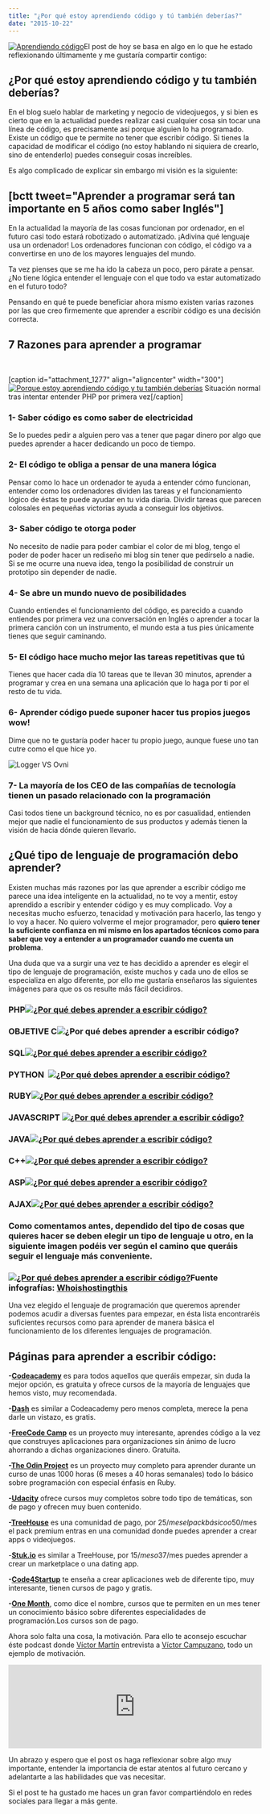 ```yaml
---
title: "¿Por qué estoy aprendiendo código y tú también deberías?"
date: "2015-10-22"
---
```


[![Aprendiendo código](images/Aprende-a-programar.jpg "Aprendiendo código")](http://danielgguillen.com/wp-content/uploads/2015/10/Aprende-a-programar.jpg)El post de hoy se basa en algo en lo que he estado reflexionando últimamente y me gustaría compartir contigo:

## ¿Por qué estoy aprendiendo código y tu también deberías?

En el blog suelo hablar de marketing y negocio de videojuegos, y si bien es cierto que en la actualidad puedes realizar casi cualquier cosa sin tocar una línea de código, es precisamente así porque alguien lo ha programado. Existe un código que te permite no tener que escribir código. Si tienes la capacidad de modificar el código (no estoy hablando ni siquiera de crearlo, sino de entenderlo) puedes conseguir cosas increíbles.

Es algo complicado de explicar sin embargo mi visión es la siguiente:

## \[bctt tweet="Aprender a programar será tan importante en 5 años como saber Inglés"\]

En la actualidad la mayoría de las cosas funcionan por ordenador, en el futuro casi todo estará robotizado o automatizado. ¡Adivina qué lenguaje usa un ordenador! Los ordenadores funcionan con código, el código va a convertirse en uno de los mayores lenguajes del mundo.

Ta vez pienses que se me ha ido la cabeza un poco, pero párate a pensar. ¿No tiene lógica entender el lenguaje con el que todo va estar automatizado en el futuro todo?

Pensando en qué te puede beneficiar ahora mismo existen varias razones por las que creo firmemente que aprender a escribir código es una decisión correcta.

## 7 Razones para aprender a programar

 

\[caption id="attachment\_1277" align="aligncenter" width="300"\][![Porque estoy aprendiendo código y tu también deberías](images/programmer-300x286.jpg)](http://danielgguillen.com/wp-content/uploads/2015/10/programmer.jpg) Situación normal tras intentar entender PHP por primera vez\[/caption\]

### 1- Saber código es como saber de electricidad

Se lo puedes pedir a alguien pero vas a tener que pagar dinero por algo que puedes aprender a hacer dedicando un poco de tiempo.

### 2- El código te obliga a pensar de una manera lógica

Pensar como lo hace un ordenador te ayuda a entender cómo funcionan, entender como los ordenadores dividen las tareas y el funcionamiento lógico de éstas te puede ayudar en tu vida diaria. Dividir tareas que parecen colosales en pequeñas victorias ayuda a conseguir los objetivos.

### 3- Saber código te otorga poder

No necesito de nadie para poder cambiar el color de mi blog, tengo el poder de poder hacer un rediseño mi blog sin tener que pedírselo a nadie. Si se me ocurre una nueva idea, tengo la posibilidad de construir un prototipo sin depender de nadie.

### 4- Se abre un mundo nuevo de posibilidades

Cuando entiendes el funcionamiento del código, es parecido a cuando entiendes por primera vez una conversación en Inglés o aprender a tocar la primera canción con un instrumento, el mundo esta a tus pies únicamente tienes que seguir caminando.

### 5- El código hace mucho mejor las tareas repetitivas que tú

Tienes que hacer cada día 10 tareas que te llevan 30 minutos, aprender a programar y crea en una semana una aplicación que lo haga por ti por el resto de tu vida.

### 6- Aprender código puede suponer hacer tus propios juegos wow!

Dime que no te gustaría poder hacer tu propio juego, aunque fuese uno tan cutre como el que hice yo.

![Logger VS Ovni](images/Logger-VS-Ovni-1024x560.jpg)

### 7- La mayoría de los CEO de las compañías de tecnología tienen un pasado relacionado con la programación

Casi todos tiene un background técnico, no es por casualidad, entienden mejor que nadie el funcionamiento de sus productos y además tienen la visión de hacia dónde quieren llevarlo.

## ¿Qué tipo de lenguaje de programación debo aprender?

Existen muchas más razones por las que aprender a escribir código me parece una idea inteligente en la actualidad, no te voy a mentir, estoy aprendido a escribir y entender código y es muy complicado. Voy a necesitas mucho esfuerzo, tenacidad y motivación para hacerlo, las tengo y lo voy a hacer. No quiero volverme el mejor programador, pero **quiero tener la suficiente confianza en mi mismo en los apartados técnicos como para saber que voy a entender a un programador cuando me cuenta un problema**.

Una duda que va a surgir una vez te has decidido a aprender es elegir el tipo de lenguaje de programación, existe muchos y cada uno de ellos se especializa en algo diferente, por ello me gustaría enseñaros las siguientes imágenes para que os os resulte más fácil decidiros.

### PHP[![¿Por qué debes aprender a escribir código?](images/php.jpg)](http://danielgguillen.com/wp-content/uploads/2015/10/php.jpg)

### OBJETIVE C![¿Por qué debes aprender a escribir código?](images/OBJETIVE-C.jpg)

### SQL[![¿Por qué debes aprender a escribir código?](images/SQL.jpg)](http://danielgguillen.com/wp-content/uploads/2015/10/SQL.jpg)

### PYTHON  [![¿Por qué debes aprender a escribir código?](images/PHYTON.jpg)](http://danielgguillen.com/wp-content/uploads/2015/10/PHYTON.jpg)

### RUBY[![¿Por qué debes aprender a escribir código?](images/Ruby.jpg)](http://danielgguillen.com/wp-content/uploads/2015/10/Ruby.jpg)

### JAVASCRIPT [![¿Por qué debes aprender a escribir código?](images/javascript.jpg)](http://danielgguillen.com/wp-content/uploads/2015/10/javascript.jpg)

### JAVA[![¿Por qué debes aprender a escribir código?](images/JAVA.jpg)](http://danielgguillen.com/wp-content/uploads/2015/10/JAVA.jpg)

### C++[![¿Por qué debes aprender a escribir código?](images/C-.jpg)](http://danielgguillen.com/wp-content/uploads/2015/10/C-.jpg)

### ASP[![¿Por qué debes aprender a escribir código?](images/ASP.jpg)](http://danielgguillen.com/wp-content/uploads/2015/10/ASP.jpg)

### AJAX[![¿Por qué debes aprender a escribir código?](images/AA.jpg)](http://danielgguillen.com/wp-content/uploads/2015/10/AA.jpg)

### Como comentamos antes, dependido del tipo de cosas que quieres hacer se deben elegir un tipo de lenguaje u otro, en la siguiente imagen podéis ver según el camino que queráis seguir el lenguaje más conveniente.

### [![¿Por qué debes aprender a escribir código?](images/What-Code-Should-You-Learn.jpg)](http://danielgguillen.com/wp-content/uploads/2015/10/What-Code-Should-You-Learn.jpg)Fuente infografías: [Whoishostingthis](http://www.whoishostingthis.com/blog/2014/09/04/learn-to-code/)

Una vez elegido el lenguaje de programación que queremos aprender podemos acudir a diversas fuentes para empezar, en ésta lista encontraréis suficientes recursos como para aprender de manera básica el funcionamiento de los diferentes lenguajes de programación.

## Páginas para aprender a escribir código:

**\-[Codeacademy](https://www.codecademy.com/es/learn)** es para todos aquellos que queráis empezar, sin duda la mejor opción, es gratuita y ofrece cursos de la mayoría de lenguajes que hemos visto, muy recomendada.

**\-[Dash](https://dash.generalassemb.ly)** es similar a Codeacademy pero menos completa, merece la pena darle un vistazo, es gratis.

**\-[FreeCode Camp](http://freecodecamp.com/)** es un proyecto muy interesante, aprendes código a la vez que construyes aplicaciones para organizaciones sin ánimo de lucro ahorrando a dichas organizaciones dinero. Gratuita.

**\-[The Odin Project](http://www.theodinproject.com)** es un proyecto muy completo para aprender durante un curso de unas 1000 horas (6 meses a 40 horas semanales) todo lo básico sobre programación con especial énfasis en Ruby.

**\-[Udacity](https://www.udacity.com)** ofrece cursos muy completos sobre todo tipo de temáticas, son de pago y ofrecen muy buen contenido.

**\-[TreeHouse](https://teamtreehouse.com/)** es una comunidad de pago, por 25$/mes el pack básico o 50$/mes el pack premium entras en una comunidad donde puedes aprender a crear apps o videojuegos.

\-**[Stuk.io](https://stuk.io/)** es similar a TreeHouse, por 15$/mes o 37$/mes puedes aprender a crear un marketplace o una dating app.

**\-[Code4Startup](https://code4startup.com)** te enseña a crear aplicaciones web de diferente tipo, muy interesante, tienen cursos de pago y gratis.

**\-[One Month](https://onemonth.com/)**, como dice el nombre, cursos que te permiten en un mes tener un conocimiento básico sobre diferentes especialidades de programación.Los cursos son de pago.

Ahora solo falta una cosa, la motivación. Para ello te aconsejo escuchar éste podcast donde [Víctor Martín](http://victormartinp.com/) entrevista a [Víctor Campuzano](http://www.vcgs.net/blog/), todo un ejemplo de motivación.

<iframe src="https://w.soundcloud.com/player/?url=https%3A//api.soundcloud.com/tracks/187236142&amp;color=ff5500&amp;auto_play=false&amp;hide_related=false&amp;show_comments=true&amp;show_user=true&amp;show_reposts=false" width="100%" height="166" frameborder="no" scrolling="no"></iframe>

Un abrazo y espero que el post os haga reflexionar sobre algo muy importante, entender la importancia de estar atentos al futuro cercano y adelantarte a las habilidades que vas necesitar.

Si el post te ha gustado me haces un gran favor compartiéndolo en redes sociales para llegar a más gente.
